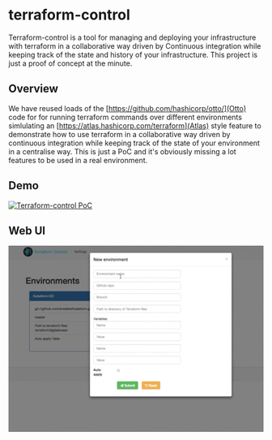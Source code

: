 # terraform-control

Terraform-control is a tool for managing and deploying your infrastructure with terraform in a collaborative way driven by Continuous integration while keeping track of the state and history of your infrastructure. This project is just a proof of concept at the minute.

## Overview

We have reused loads of the [https://github.com/hashicorp/otto/](Otto) code for for running terraform commands over different environments simlulating an [https://atlas.hashicorp.com/terraform](Atlas) style feature to demonstrate how to use terraform in a collaborative way driven by continuous integration while keeping track of the state of your environment in a centralise way.
This is just a PoC and it's obviously missing a lot features to be used in a real environment.

## Demo

[![Terraform-control PoC](https://img.youtube.com/vi/5eClxFWK_Ec/0.jpg)](https://www.youtube.com/watch?v=5eClxFWK_Ec)


## Web UI

![web-ui](docs/terraform-control-ui.gif)